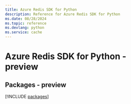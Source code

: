 ```yaml
---
title: Azure Redis SDK for Python
description: Reference for Azure Redis SDK for Python
ms.date: 08/28/2024
ms.topic: reference
ms.devlang: python
ms.service: cache
---
```

# Azure Redis SDK for Python - preview
## Packages - preview
[!INCLUDE [packages](redis-index.md)]